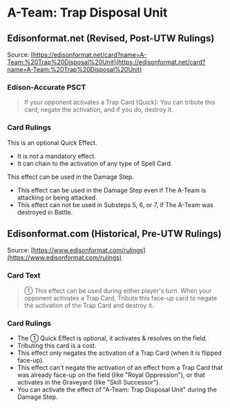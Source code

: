 # A-Team: Trap Disposal Unit

## Edisonformat.net (Revised, Post-UTW Rulings)

Source: [https://edisonformat.net/card?name=A-Team:%20Trap%20Disposal%20Unit](https://edisonformat.net/card?name=A-Team:%20Trap%20Disposal%20Unit)

### Edison-Accurate PSCT

> If your opponent activates a Trap Card (Quick): You can tribute this card; negate the activation, and if you do, destroy it.

### Card Rulings

This is an optional Quick Effect.
*   It is not a mandatory effect.
*   It can chain to the activation of any type of Spell Card.

This effect can be used in the Damage Step.
*   This effect can be used in the Damage Step even if The A-Team is attacking or being attacked.
*   This effect can not be used in Substeps 5, 6, or 7, if The A-Team was destroyed in Battle.


## Edisonformat.com (Historical, Pre-UTW Rulings)

Source: [https://www.edisonformat.com/rulings](https://www.edisonformat.com/rulings)

### Card Text

> ① This effect can be used during either player's turn. When your opponent activates a Trap Card, Tribute this face-up card to negate the activation of the Trap Card and destroy it.

### Card Rulings

*   The ① Quick Effect is optional, it activates & resolves on the field.
*   Tributing this card is a cost.
*   This effect only negates the activation of a Trap Card (when it is flipped face-up).
*   This effect can't negate the activation of an effect from a Trap Card that was already face-up on the field (like "Royal Oppression"), or that activates in the Graveyard (like "Skill Successor").
*   You can activate the effect of "A-Team: Trap Disposal Unit" during the Damage Step.


